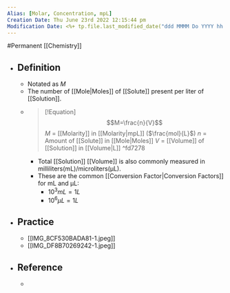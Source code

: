 ```yaml
---
Alias: [Molar, Concentration, mpL]
Creation Date: Thu June 23rd 2022 12:15:44 pm 
Modification Date: <%+ tp.file.last_modified_date("ddd MMMM Do YYYY hh:mm:ss a") %>
---
```

#Permanent [[Chemistry]]

- ## Definition
	- Notated as $M$
	- The number of [[Mole|Moles]] of [[Solute]] present per liter of [[Solution]].
  - > [!Equation]
	  > $$M=\frac{n}{V}$$
	  > $M$ = [[Molarity]] in [[Molarity|mpL]] ($\frac{mol}{L}$)
	  > $n$ = Amount of [[Solute]] in [[Mole|Moles]]
	  >  $V$ = [[Volume]] of [[Solution]] in [[Volume|L]] ^fd7278
	- Total [[Solution]] [[Volume]] is also commonly measured in milliliters(mL)/microliters(μL).
	- These are the common [[Conversion Factor|Conversion Factors]] for mL and μL:
		- $10^3mL=1L$
		- $10^6μL=1L$
- ## Practice
	- [[IMG_8CF530BADA81-1.jpeg]]
	- [[IMG_DF8B70269242-1.jpeg]]
- ## Reference
	- 